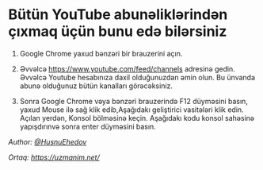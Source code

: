 # Bütün YouTube abunəliklərindən çıxmaq üçün bunu edə bilərsiniz

1) Google Chrome yaxud bənzəri bir brauzerini açın.

2) Əvvəlcə https://www.youtube.com/feed/channels adresinə gedin. 
Əvvəlcə Youtube hesabınıza daxil olduğunuzdan əmin olun. 
Bu ünvanda abunə olduğunuz bütün kanalları görəcəksiniz.

3) Sonra Google Chrome vəya bənzəri brauzerində F12 düyməsini basın,
yaxud Mouse ilə sağ klik edib,Aşağıdakı geliştirici vasitələri klik edin. 
Açılan yerdən, Konsol bölməsinə keçin. Aşağıdakı kodu konsol sahəsinə yapışdırınvə sonra enter düyməsini basın.


_Author: [@HusnuEhedov](t.me/husnuehedov)_

_Ortaq: https://uzmanim.net/_
